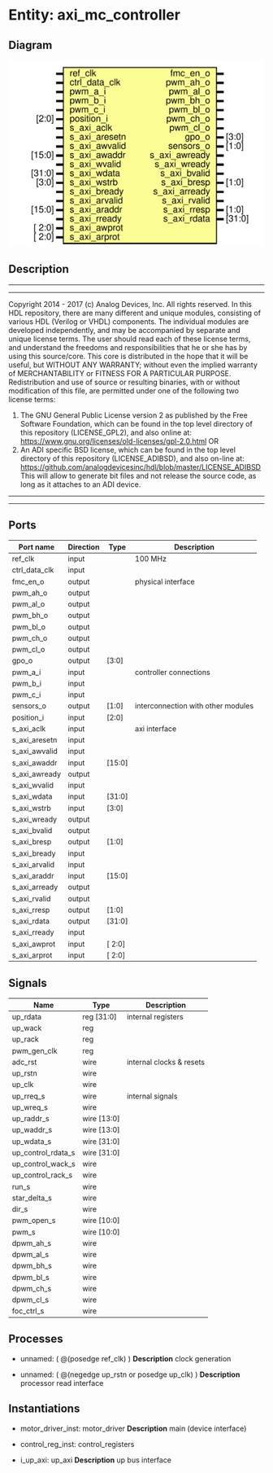 # Entity: axi_mc_controller

## Diagram

![Diagram](axi_mc_controller.svg "Diagram")
## Description

***************************************************************************
 ***************************************************************************
 Copyright 2014 - 2017 (c) Analog Devices, Inc. All rights reserved.
 In this HDL repository, there are many different and unique modules, consisting
 of various HDL (Verilog or VHDL) components. The individual modules are
 developed independently, and may be accompanied by separate and unique license
 terms.
 The user should read each of these license terms, and understand the
 freedoms and responsibilities that he or she has by using this source/core.
 This core is distributed in the hope that it will be useful, but WITHOUT ANY
 WARRANTY; without even the implied warranty of MERCHANTABILITY or FITNESS FOR
 A PARTICULAR PURPOSE.
 Redistribution and use of source or resulting binaries, with or without modification
 of this file, are permitted under one of the following two license terms:
   1. The GNU General Public License version 2 as published by the
      Free Software Foundation, which can be found in the top level directory
      of this repository (LICENSE_GPL2), and also online at:
      <https://www.gnu.org/licenses/old-licenses/gpl-2.0.html>
 OR
   2. An ADI specific BSD license, which can be found in the top level directory
      of this repository (LICENSE_ADIBSD), and also on-line at:
      https://github.com/analogdevicesinc/hdl/blob/master/LICENSE_ADIBSD
      This will allow to generate bit files and not release the source code,
      as long as it attaches to an ADI device.
 ***************************************************************************
 ***************************************************************************
 
## Ports

| Port name     | Direction | Type   | Description                        |
| ------------- | --------- | ------ | ---------------------------------- |
| ref_clk       | input     |        | 100 MHz                            |
| ctrl_data_clk | input     |        |                                    |
| fmc_en_o      | output    |        | physical interface                 |
| pwm_ah_o      | output    |        |                                    |
| pwm_al_o      | output    |        |                                    |
| pwm_bh_o      | output    |        |                                    |
| pwm_bl_o      | output    |        |                                    |
| pwm_ch_o      | output    |        |                                    |
| pwm_cl_o      | output    |        |                                    |
| gpo_o         | output    | [3:0]  |                                    |
| pwm_a_i       | input     |        | controller connections             |
| pwm_b_i       | input     |        |                                    |
| pwm_c_i       | input     |        |                                    |
| sensors_o     | output    | [1:0]  | interconnection with other modules |
| position_i    | input     | [2:0]  |                                    |
| s_axi_aclk    | input     |        | axi interface                      |
| s_axi_aresetn | input     |        |                                    |
| s_axi_awvalid | input     |        |                                    |
| s_axi_awaddr  | input     | [15:0] |                                    |
| s_axi_awready | output    |        |                                    |
| s_axi_wvalid  | input     |        |                                    |
| s_axi_wdata   | input     | [31:0] |                                    |
| s_axi_wstrb   | input     | [3:0]  |                                    |
| s_axi_wready  | output    |        |                                    |
| s_axi_bvalid  | output    |        |                                    |
| s_axi_bresp   | output    | [1:0]  |                                    |
| s_axi_bready  | input     |        |                                    |
| s_axi_arvalid | input     |        |                                    |
| s_axi_araddr  | input     | [15:0] |                                    |
| s_axi_arready | output    |        |                                    |
| s_axi_rvalid  | output    |        |                                    |
| s_axi_rresp   | output    | [1:0]  |                                    |
| s_axi_rdata   | output    | [31:0] |                                    |
| s_axi_rready  | input     |        |                                    |
| s_axi_awprot  | input     | [ 2:0] |                                    |
| s_axi_arprot  | input     | [ 2:0] |                                    |
## Signals

| Name               | Type           | Description               |
| ------------------ | -------------- | ------------------------- |
| up_rdata           | reg     [31:0] | internal registers        |
| up_wack            | reg            |                           |
| up_rack            | reg            |                           |
| pwm_gen_clk        | reg            |                           |
| adc_rst            | wire           | internal clocks & resets  |
| up_rstn            | wire           |                           |
| up_clk             | wire           |                           |
| up_rreq_s          | wire           | internal signals          |
| up_wreq_s          | wire           |                           |
| up_raddr_s         | wire [13:0]    |                           |
| up_waddr_s         | wire [13:0]    |                           |
| up_wdata_s         | wire [31:0]    |                           |
| up_control_rdata_s | wire [31:0]    |                           |
| up_control_wack_s  | wire           |                           |
| up_control_rack_s  | wire           |                           |
| run_s              | wire           |                           |
| star_delta_s       | wire           |                           |
| dir_s              | wire           |                           |
| pwm_open_s         | wire [10:0]    |                           |
| pwm_s              | wire [10:0]    |                           |
| dpwm_ah_s          | wire           |                           |
| dpwm_al_s          | wire           |                           |
| dpwm_bh_s          | wire           |                           |
| dpwm_bl_s          | wire           |                           |
| dpwm_ch_s          | wire           |                           |
| dpwm_cl_s          | wire           |                           |
| foc_ctrl_s         | wire           |                           |
## Processes
- unnamed: ( @(posedge ref_clk) )
**Description**
clock generation

- unnamed: ( @(negedge up_rstn or posedge up_clk) )
**Description**
processor read interface

## Instantiations

- motor_driver_inst: motor_driver
**Description**
main (device interface)

- control_reg_inst: control_registers
- i_up_axi: up_axi
**Description**
up bus interface

